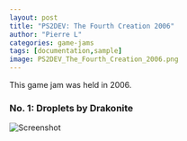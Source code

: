 ```yaml
---
layout: post
title: "PS2DEV: The Fourth Creation 2006"
author: "Pierre L"
categories: game-jams
tags: [documentation,sample]
image: PS2DEV_The_Fourth_Creation_2006.png
---
```


This game jam was held in 2006.

### No. 1: Droplets by Drakonite

![Screenshot](https://ia801807.us.archive.org/31/items/droplets.7z/DROP00877_00000.jpg "Droplets by Drakonite")
